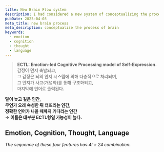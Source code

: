```yaml
---
title: New Brain Flow system
description: I had considered a new system of conceptualizing the process of brain by myself.
pubDate: 2025-04-03
meta_title: new brain process
meta_description: conceptualize the process of brain
keywords:
  - emotion
  - cognition
  - thought
  - language
---
```






> **ECTL: Emotion-led Cognitive Processing model of Self-Expression.**
> 감정이 먼저 촉발되고,  
> 그 감정은 뇌의 인지 시스템에 의해 다층적으로 처리되며,  
> 그 인지가 사고(개념화)를 통해 구조화되고,  
> 마지막에 언어로 출력된다.

**말이 늦고 깊은 인간**,  
**무언가 오래 숙성한 뒤 터뜨리는 인간**,  
**정확한 언어가 나올 때까지 기다리는 인간**  
→ **이들은 대부분 ECTL형일 가능성이 높다.**

## Emotion, Cognition, Thought, Language

*The sequence of these four features has 4! = 24 combination.*



